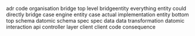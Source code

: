 adr code organisation bridge top level bridgeentity everything entity could directly bridge case engine entity case actual implementation entity bottom top schema datomic schema spec spec data data transformation datomic interaction api controller layer client client code consequence